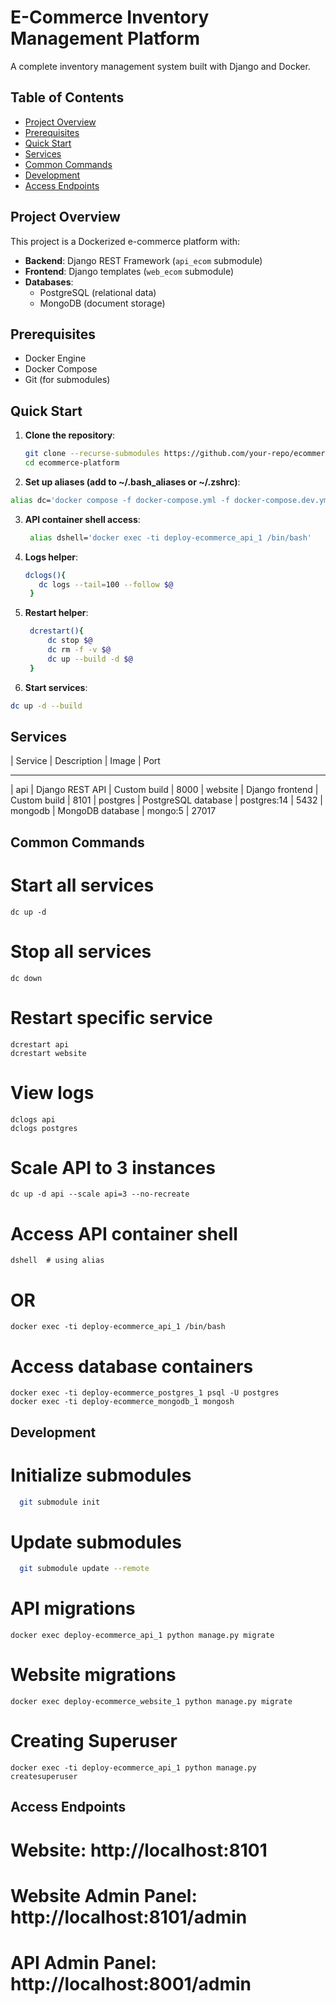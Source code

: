 # E-Commerce Inventory Management Platform

A complete inventory management system built with Django and Docker.

## Table of Contents
- [Project Overview](#project-overview)
- [Prerequisites](#prerequisites)
- [Quick Start](#quick-start)
- [Services](#services)
- [Common Commands](#common-commands)
- [Development](#development)
- [Access Endpoints](#access-endpoints)

## Project Overview

This project is a Dockerized e-commerce platform with:
- **Backend**: Django REST Framework (`api_ecom` submodule)
- **Frontend**: Django templates (`web_ecom` submodule)
- **Databases**:
  - PostgreSQL (relational data)
  - MongoDB (document storage)

## Prerequisites

- Docker Engine
- Docker Compose
- Git (for submodules)

## Quick Start

1. **Clone the repository**:
   ```bash
   git clone --recurse-submodules https://github.com/your-repo/ecommerce-platform.git
   cd ecommerce-platform
   ```
2. **Set up aliases (add to ~/.bash_aliases or ~/.zshrc)**:
  ```bash
  alias dc='docker compose -f docker-compose.yml -f docker-compose.dev.yml --compatibility'
  ```

3. **API container shell access**:
   ```bash
    alias dshell='docker exec -ti deploy-ecommerce_api_1 /bin/bash'
   ```
4. **Logs helper**:
   ```bash
   dclogs(){
      dc logs --tail=100 --follow $@
    }
   ```

6. **Restart helper**:
   ```bash
    dcrestart(){
        dc stop $@
        dc rm -f -v $@
        dc up --build -d $@
    }
   ```
7. **Start services**:
  ```bash
  dc up -d --build
  ```
## Services

| Service	  | Description	        | Image	        | Port
 ----------- --------------------- --------------- -----
| api	      | Django REST API	    | Custom build	| 8000
| website	  | Django frontend	    | Custom build	| 8101
| postgres	| PostgreSQL database	| postgres:14	  | 5432
| mongodb	  | MongoDB database	  | mongo:5	      | 27017

##  Common Commands

# Start all services
    dc up -d

# Stop all services
    dc down

# Restart specific service
    dcrestart api
    dcrestart website

# View logs
    dclogs api
    dclogs postgres

# Scale API to 3 instances
    dc up -d api --scale api=3 --no-recreate

# Access API container shell
    dshell  # using alias
# OR
    docker exec -ti deploy-ecommerce_api_1 /bin/bash

# Access database containers
    docker exec -ti deploy-ecommerce_postgres_1 psql -U postgres
    docker exec -ti deploy-ecommerce_mongodb_1 mongosh

##  Development

# Initialize submodules
  ```bash
    git submodule init
  ```

# Update submodules
  ```bash
    git submodule update --remote
  ```

# API migrations
    docker exec deploy-ecommerce_api_1 python manage.py migrate

# Website migrations
    docker exec deploy-ecommerce_website_1 python manage.py migrate
# Creating Superuser

    docker exec -ti deploy-ecommerce_api_1 python manage.py createsuperuser
##  Access Endpoints

# Website: http://localhost:8101
# Website Admin Panel: http://localhost:8101/admin
# API Admin Panel: http://localhost:8001/admin
